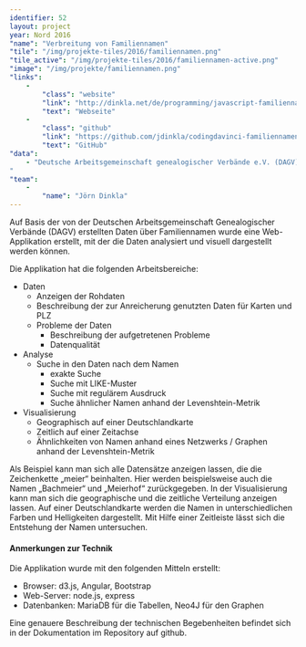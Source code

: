 ```yaml
---
identifier: 52
layout: project
year: Nord 2016
"name": "Verbreitung von Familiennamen"
"tile": "/img/projekte-tiles/2016/familiennamen.png"
"tile_active": "/img/projekte-tiles/2016/familiennamen-active.png"
"image": "/img/projekte/familiennamen.png"
"links":
    -
        "class": "website"
        "link": "http://dinkla.net/de/programming/javascript-familiennamen.html"
        "text": "Webseite"
    -
        "class": "github"
        "link": "https://github.com/jdinkla/codingdavinci-familiennamen"
        "text": "GitHub"
"data":
    - "Deutsche Arbeitsgemeinschaft genealogischer Verbände e.V. (DAGV)
"
"team":
    -
        "name": "Jörn Dinkla"
---
```

Auf Basis der von der Deutschen Arbeitsgemeinschaft Genealogischer Verbände (DAGV) erstellten Daten über Familiennamen wurde eine Web-Applikation erstellt, mit der die Daten analysiert und visuell dargestellt werden können.

Die Applikation hat die folgenden Arbeitsbereiche:

- Daten
    - Anzeigen der Rohdaten
    - Beschreibung der zur Anreicherung genutzten Daten für Karten und PLZ
    - Probleme der Daten
        - Beschreibung der aufgetretenen Probleme
        - Datenqualität
- Analyse
    - Suche in den Daten nach dem Namen
        - exakte Suche
        - Suche mit LIKE-Muster
        - Suche mit regulärem Ausdruck
        - Suche ähnlicher Namen anhand der Levenshtein-Metrik
- Visualisierung
    - Geographisch auf einer Deutschlandkarte
    - Zeitlich auf einer Zeitachse
    - Ähnlichkeiten von Namen anhand eines Netzwerks / Graphen anhand der Levenshtein-Metrik

Als Beispiel kann man sich alle Datensätze anzeigen lassen, die die Zeichenkette „meier“ beinhalten. Hier werden beispielsweise auch die Namen „Bachmeier“ und „Meierhof“ zurückgegeben.
In der Visualisierung kann man sich die geographische und die zeitliche Verteilung anzeigen lassen. Auf einer Deutschlandkarte werden die Namen in unterschiedlichen Farben und Helligkeiten dargestellt. Mit Hilfe einer Zeitleiste lässt sich die Entstehung der Namen untersuchen.

#### Anmerkungen zur Technik

Die Applikation wurde mit den folgenden Mitteln erstellt:

- Browser: d3.js, Angular, Bootstrap
- Web-Server: node.js, express
- Datenbanken: MariaDB für die Tabellen, Neo4J für den Graphen

Eine genauere Beschreibung der technischen Begebenheiten befindet sich in der Dokumentation im Repository auf github.
